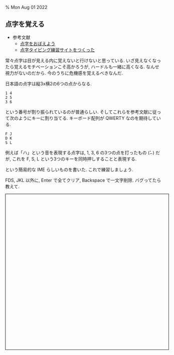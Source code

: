 % Mon Aug 01 2022

## 点字を覚える

- 参考文献
  - [点字をおぼえよう](http://www.ypec.ed.jp/webkyou/tenji/htm/flm-oboeyou.htm)
  - [点字タイピング練習サイトをつくった](https://www.quebec3.com/blog/brailler-canada-javascript)

常々点字は目が見える内に覚えないと行けないと思っている.
いざ見えなくなったら覚えるモチベーションこそ高かろうが, ハードルも一緒に高くなる.
なんせ視力がないのだから.
今のうちに危機感を覚えるべきなんだ.

日本語の点字は縦3x横2の6つの点からなる.

```
1 4
2 5
3 6
```

という番号が割り振られているのが普通らしい.
そしてこれらを参考文献に従って次のようにキーに割り当てる.
キーボード配列が QWERTY なのを期待している.

```
F J
D K
S L
```

例えば「ハ」という音を表現する点字は, 1, 3, 6 の3つの点を打ったもの (⠥) だが,
これを F, S, L という3つのキーを同時押しすることと表現する.

という簡易的な IME らしいものを書いた.
これで練習しましょう.

FDS, JKL 以外に, Enter で全てクリア, Backspace で一文字削除.
バグってたら教えて.

<script>
  function seteq(xs, ys) {
    if (xs.size !== ys.size) return false;
    for (var x of xs) if (!(ys.has(x))) return false;
    for (var y of ys) if (!(xs.has(y))) return false;
    return true;
  }
  function subsetof(xs, ys) {
    if (xs.size > ys.size) return false;
    for (var x of xs) if (!(ys.has(x))) return false;
    return true;
  }
  class OTO {
    constructor(vow=null, cons=null, contracted=false) {
      this.vowel = vow;
      this.consonant = cons;
      this.contracted = contracted;
    }
    show() {
      let text = '';
      if (!this.vowel) return '<?>';
      if (this.consonant) text += this.consonant;
      if (this.contracted) text += 'Y';
      text += this.vowel;
      return text;
    }
  }
  class IME {
    constructor() {
      this.buffer = [];
    }
    push(keys) {
      if (keys.size == 0) return;
      if (seteq(keys, new Set([3,4]))) this.buffer.push(new OTO('A', 'Y'));
      else if (seteq(keys, new Set([3,4,6]))) this.buffer.push(new OTO('U', 'Y'));
      else if (seteq(keys, new Set([3,4,5]))) this.buffer.push(new OTO('O', 'Y'));
      else if (seteq(keys, new Set([3]))) this.buffer.push(new OTO('A', 'W'));
      else if (seteq(keys, new Set([2,3]))) this.buffer.push(new OTO('I', 'W'));
      else if (seteq(keys, new Set([2,3,5]))) this.buffer.push(new OTO('E', 'W'));
      else if (seteq(keys, new Set([3,5]))) this.buffer.push(new OTO('O', 'W'));
      else if (seteq(keys, new Set([4]))) this.buffer.push('<YOU>');
      else if (seteq(keys, new Set([5]))) this.buffer.push('<DAKU>');
      else if (seteq(keys, new Set([6]))) this.buffer.push('<HANDAKU>');
      else if (seteq(keys, new Set([4,5]))) {
        this.buffer.push('<YOU>');
        this.buffer.push('<DAKU>');
      }
      else if (seteq(keys, new Set([4,6]))) {
        this.buffer.push('<YOU>');
        this.buffer.push('<HANDAKU>');
      }
      else {
        let vow = null;
        if (subsetof(new Set([1,2,4]), keys)) vow = 'E';
        else if (subsetof(new Set([1,2]), keys)) vow = 'I';
        else if (subsetof(new Set([1,4]), keys)) vow = 'U';
        else if (subsetof(new Set([2,4]), keys)) vow = 'O';
        else if (subsetof(new Set([1]), keys)) vow = 'A';
        let cons = null;
        if (subsetof(new Set([3,5,6]), keys)) cons = 'M';
        else if (subsetof(new Set([5,6]), keys)) cons = 'S';
        else if (subsetof(new Set([3,5]), keys)) cons = 'T';
        else if (subsetof(new Set([3,6]), keys)) cons = 'H';
        else if (subsetof(new Set([6]), keys)) cons = 'K';
        else if (subsetof(new Set([3]), keys)) cons = 'N';
        else if (subsetof(new Set([5]), keys)) cons = 'R';
        this.buffer.push(new OTO(vow, cons));
      }
      if (this.buffer.length >= 2 && this.buffer[this.buffer.length - 2] == '<DAKU>') {
        let last = this.buffer.pop();
        this.buffer.pop();
        if (last.consonant === 'K') last.consonant = 'G';
        else if (last.consonant === 'S') last.consonant = 'Z';
        else if (last.consonant === 'T') last.consonant = 'D';
        else if (last.consonant === 'H') last.consonant = 'B';
        else last = '<?>';
        this.buffer.push(last);
      }
      if (this.buffer.length >= 2 && this.buffer[this.buffer.length - 2] == '<HANDAKU>') {
        let last = this.buffer.pop();
        this.buffer.pop();
        if (last.consonant === 'H') last.consonant = 'P';
        else last = '<?>';
        this.buffer.push(last);
      }
      if (this.buffer.length >= 2 && this.buffer[this.buffer.length - 2] == '<YOU>') {
        let last = this.buffer.pop();
        this.buffer.pop();
        if (last.consonant) last.contracted = true;
        else last = '<?>';
        this.buffer.push(last);
      }
    }
    show() {
      let texts = [];
      for (var oto of this.buffer) {
        if (typeof(oto) === 'string') texts.push(oto);
        else texts.push(oto.show());
      }
      return texts.join(' ')
    }
  }
  function to_tenji(keys) {
    if (keys.size === 0) return ' ';
    let code = 0x2800;
    for (var x of keys) code += (1 << (x - 1));
    return String.fromCodePoint(code);
  }
  var ime = new IME();
  var mapping = {
    'f': 1,
    'd': 2,
    's': 3,
    'j': 4,
    'k': 5,
    'l': 6,
  };
  var pushed_keys = new Set();
  var buffer = '';
  window.addEventListener('keydown', (e) => {
    console.log('keydown', e.key, e.keyCode);
    if (!(e.key in mapping)) return;
    let num = mapping[e.key];
    pushed_keys.add(num);
    document.getElementById('tenji').innerText = to_tenji(pushed_keys);
  });
  window.addEventListener('keyup', (e) => {
    if (e.key === 'Enter') {
      pushed_keys.clear();
      ime = new IME();
      console.log('All Cleared');
      document.getElementById('buffer').innerText = '';
    }
    else if (e.key === 'Backspace') {
      if (ime.buffer.length > 0) {
        ime.buffer.pop();
      }
    }
    else if (e.key in mapping && pushed_keys.size > 0) {
      console.log('pushed', pushed_keys);
      ime.push(pushed_keys);
    }
    pushed_keys.clear();
    document.getElementById('buffer').innerText = ime.show();
  });
</script>

<div style="display:block;width:100%;height:30rem;color:#444;margin:0;padding:0.5rem;border:1px black solid;">
<span style="display:inline;width:89%;font-size:3rem;" id="buffer"></span>
<span style="display:inline;width:9%;font-size:3rem;padding:0 0.4rem;color:#555;" id="tenji"></span>
</div>
